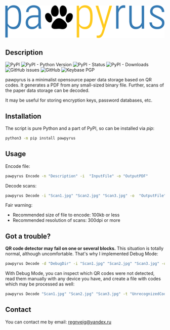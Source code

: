 &nbsp;

![Logo](https://github.com/regnveig/pawpyrus/blob/sandbox/logo.svg)

## Description

![PyPI](https://img.shields.io/pypi/v/pawpyrus?style=flat-square)
![PyPI - Python Version](https://img.shields.io/pypi/pyversions/pawpyrus?style=flat-square)
![PyPI - Status](https://img.shields.io/pypi/status/pawpyrus?style=flat-square)
![PyPI - Downloads](https://img.shields.io/pypi/dm/pawpyrus?style=flat-square)
![GitHub issues](https://img.shields.io/github/issues/regnveig/pawpyrus?style=flat-square)
![GitHub](https://img.shields.io/github/license/regnveig/pawpyrus?style=flat-square)
![Keybase PGP](https://img.shields.io/keybase/pgp/regnveig?style=flat-square)

pawpyrus is a minimalist opensource paper data storage based on QR codes.
It generates a PDF from any small-sized binary file.
Further, scans of the paper data storage can be decoded.

It may be useful for storing encryption keys, password databases, etc.

## Installation

The script is pure Python and a part of PyPI, so can be installed via *pip*:

```bash
python3 -m pip install pawpyrus
```

## Usage

Encode file:

```bash
pawpyrus Encode -n "Description" -i  "InputFile" -o "OutputPDF"
```

Decode scans:

```bash
pawpyrus Decode -i "Scan1.jpg" "Scan2.jpg" "Scan3.jpg" -o  "OutputFile"
```

Fair warning:

* Recommended size of file to encode: 100kb or less
* Recommended resolution of scans: 300dpi or more

## Got a trouble?

**QR code detector may fail on one or several blocks.**
This situation is totally normal, although uncomfortable.
That's why I implemented Debug Mode:

```bash
pawpyrus Decode -d "DebugDir" -i "Scan1.jpg" "Scan2.jpg" "Scan3.jpg" -o  "OutputFile"
```

With Debug Mode, you can inspect which QR codes were not detected, read them manually with any device you have, and create a file with codes which may be processed as well:

```bash
pawpyrus Decode "Scan1.jpg" "Scan2.jpg" "Scan3.jpg" -t "UnrecognizedCodes.txt" -o "OutputFile"
```

## Contact

You can contact me by email: [regnveig@yandex.ru](mailto:regnveig@yandex.ru)
